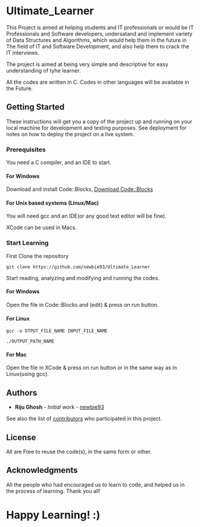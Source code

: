 # Ultimate_Learner

This Project is aimed at helping students and IT professionals or would be IT Professionals and Software developers, undersatand and implement variety of Data Structures and Algorithms, which would help them in the future in The field of IT and Software Development, and also help them to crack the IT interviews.

The project is aimed at being very simple and descriptive for easy understanding of tyhe learner.

All the codes are written in C. Codes in other languages will be available in the Future.

## Getting Started

These instructions will get you a copy of the project up and running on your local machine for development and testing purposes. See deployment for notes on how to deploy the project on a live system.

### Prerequisites

You need a C compiler, and an IDE to start.

#### For Windows

Download and install Code::Blocks, [Download Code::Blocks](http://www.codeblocks.org/downloads)

#### For Unix based systems (Linux/Mac)

You will need gcc and an IDE(or any good text editor will be fine).

XCode can be used in Macs.


### Start Learning

First Clone the repository

```
git clone https://github.com/newbie93/Ultimate_Learner
```

Start reading, analyzing and modifying and running the codes.

#### For Windows

Open the file in Code::Blocks and (edit) & press on run button.

#### For Linux

```
gcc -o OTPUT_FILE_NAME INPUT_FILE_NAME

./OUTPUT_PATH_NAME
```

#### For Mac

Open the file in XCode & press on run button or in the same way as in Linux(using gcc).

## Authors

* **Riju Ghosh** - *Initial work* - [newbie93](https://github.com/newbie93)

See also the list of [contributors](https://github.com/newbie93/Ultimate_Learner/contributors) who participated in this project.

## License

All are Free to reuse the code(s), in the same form or other.

## Acknowledgments

All the people who had encouraged us to learn to code, and helped us in the process of learning. Thank you all!

# Happy Learning! :)
